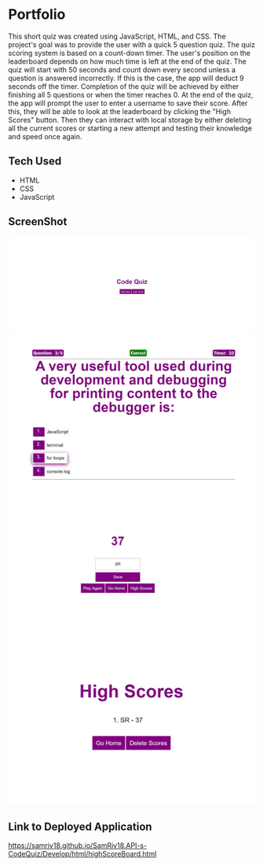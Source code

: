 # Portfolio

This short quiz was created using JavaScript, HTML, and CSS. The project's goal was to provide the user with a quick 5 question quiz. The quiz scoring system is based on a count-down timer. The user's position on the leaderboard depends on how much time is left at the end of the quiz. The quiz will start with 50 seconds and count down every second unless a question is answered incorrectly. If this is the case, the app will deduct 9 seconds off the timer. Completion of the quiz will be achieved by either finishing all 5 questions or when the timer reaches 0. At the end of the quiz, the app will prompt the user to enter a username to save their score. After this, they will be able to look at the leaderboard by clicking the "High Scores" button. Then they can interact with local storage by either deleting all the current scores or starting a new attempt and testing their knowledge and speed once again.

## Tech Used
* HTML
* CSS
* JavaScript

## ScreenShot
![Home Page screenshot](/assets/images/homeScreen.JPG)
![Feedback screenshot](/assets/images/Correct.JPG)
[](/assets/images/incorrect.JPG)
![Save Page screenshot](/assets/images/saveScreen.JPG)
![High Score Page screenshot](/assets/images/highScoreScreen.JPG)
## Link to Deployed Application
https://samriv18.github.io/SamRiv18.API-s-CodeQuiz/Develop/html/highScoreBoard.html
